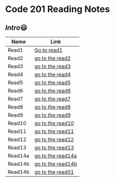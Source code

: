 # Code 201 Reading Notes

## *Intro*:smiley:


|Name|Link
|-----|-----
|Read1|[Go to read1](https://hamzamt99.github.io/reading-notes2/Read1)
|Read2| [go to the read2](https://hamzamt99.github.io/reading-notes2/Read2)
|Read3|[go to the read3](https://hamzamt99.github.io/reading-notes2/Read3)
|Read4|[go to the read4](https://hamzamt99.github.io/reading-notes2/Read4)
|Read5|[go to the read5](https://hamzamt99.github.io/reading-notes2/Read)
|Read6|[go to the read6](https://hamzamt99.github.io/reading-notes2/Read6)
|Read7|[go to the read7](https://hamzamt99.github.io/reading-notes2/read7)
|Read8|[go to the read8](https://hamzamt99.github.io/reading-notes2/Read8)
|Read9|[go to the read9](https://hamzamt99.github.io/reading-notes2/Read9)
|Read10|[go to the read10](https://hamzamt99.github.io/reading-notes2/Read10)
|Read11|[go to the read11](https://hamzamt99.github.io/reading-notes2/Read11)
|Read12|[go to the read12](https://hamzamt99.github.io/reading-notes2/Read12)
|Read13|[go to the read13](https://hamzamt99.github.io/reading-notes2/Read13)
|Read14a|[go to the read14a](https://hamzamt99.github.io/reading-notes2/Read14a)
|Read14b|[go to the read14b](https://hamzamt99.github.io/reading-notes2/Read14b)
|Read14b|[go to the read01](https://hamzamt99.github.io/reading-notes2/Read01)


